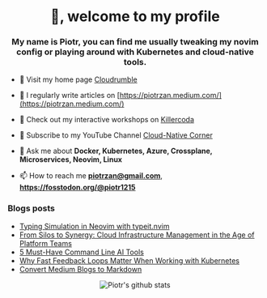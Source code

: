 <h1 align="center">👋, welcome to my profile</h1>
<h3 align="center">My name is Piotr, you can find me usually tweaking my novim
config or playing around with Kubernetes and cloud-native tools.</h3>

- 🔭 Visit my home page [Cloudrumble](https://www.cloudrumble.net)

- 📝 I regularly write articles on [https://piotrzan.medium.com/](https://piotrzan.medium.com/)

- 🌱 Check out my interactive workshops on [Killercoda](https://killercoda.com/decoder)
  
- 🎥 Subscribe to my YouTube Channel [Cloud-Native Corner](https://www.youtube.com/channel/UCkWVN7H3JqGtJ5Pv5bvCrAw)

- 💬 Ask me about **Docker, Kubernetes, Azure, Crossplane, Microservices, Neovim, Linux**

- 📫 How to reach me **piotrzan@gmail.com**, **https://fosstodon.org/@piotr1215**

### Blogs posts

<!-- BLOG-POST-LIST:START -->
- [Typing Simulation in Neovim with typeit.nvim](https://piotrzan.medium.com/typing-simulation-in-neovim-with-typeit-nvim-dcd56a616082?source=rss-3c5c31a7d1d7------2)
- [From Silos to Synergy: Cloud Infrastructure Management in the Age of Platform Teams](https://itnext.io/from-silos-to-synergy-cloud-infrastructure-management-in-the-age-of-platform-teams-0087187c288f?source=rss-3c5c31a7d1d7------2)
- [5 Must-Have Command Line AI Tools](https://medium.com/codex/5-must-have-command-line-ai-tools-839b0cf95c97?source=rss-3c5c31a7d1d7------2)
- [Why Fast Feedback Loops Matter When Working with Kubernetes](https://itnext.io/why-fast-feedback-loops-matter-when-working-with-kubernetes-58b8d2cb8e8e?source=rss-3c5c31a7d1d7------2)
- [Convert Medium Blogs to Markdown](https://itnext.io/convert-medium-blogs-to-markdown-3d8d1facac98?source=rss-3c5c31a7d1d7------2)
<!-- BLOG-POST-LIST:END -->

<p align="center">
  <img
  src="https://github-readme-stats.vercel.app/api?username=piotr1215&count_private=true" alt="Piotr's github stats">
</p>
